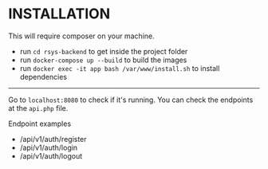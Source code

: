
# INSTALLATION

This will require composer on your machine.

* run `cd rsys-backend` to get inside the project folder
* run `docker-compose up --build` to build the images
* run `docker exec -it app bash /var/www/install.sh` to install dependencies


----------
Go to `localhost:8080` to check if it's running.
You can check the endpoints at the `api.php` file.

Endpoint examples
* /api/v1/auth/register
* /api/v1/auth/login
* /api/v1/auth/logout
